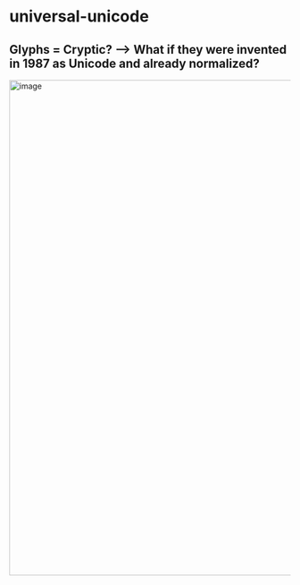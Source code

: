 # universal-unicode
## Glyphs = Cryptic? --> What if they were invented in 1987 as Unicode and already normalized? 
<img width="886" alt="image" src="https://github.com/user-attachments/assets/ea110e4f-62b1-41a4-9c13-556823374596" />
